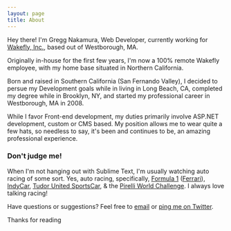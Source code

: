 ```yaml
---
layout: page
title: About
---
```


Hey there! I'm Gregg Nakamura, Web Developer, currently working for [Wakefly, Inc.](http://www.wakefly.com/), based out of Westborough, MA.

Originally in-house for the first few years, I'm now a 100% remote Wakefly employee, with my home base situated in Northern California.   

Born and raised in Southern California (San Fernando Valley), I decided to persue my Development goals while in living in Long Beach, CA, completed my degree while in Brooklyn, NY, and started my professional career in Westborough, MA in 2008.   

While I favor Front-end development, my duties primarily involve ASP.NET development, custom or CMS based.  My position allows me to wear quite a few hats, so needless to say, it's been and continues to be, an amazing professional experience. 


### Don't judge me!
When I'm not hanging out with Sublime Text, I'm usually watching auto racing of some sort.  Yes, auto racing, specifically, [Formula 1](http://www.formula1.com/) ([Ferrari](http://formula1.ferrari.com/)), [IndyCar](http://www.indycar.com/), [Tudor United SportsCar](http://www.imsa.com/), & the [Pirelli World Challenge](http://www.world-challenge.com/). I always love talking racing!

Have questions or suggestions? Feel free to [email](mailto:gregg.nakamura@gmail.com) or [ping me on Twitter](https://twitter.com/greggnakamura).

Thanks for reading